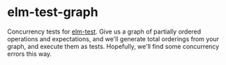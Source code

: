 # elm-test-graph
Concurrency tests for [elm-test](/packages/elm-explorations/test/latest). Give us a graph of partially ordered operations and expectations, and we'll generate total orderings from your graph, and execute them as tests. Hopefully, we'll find some concurrency errors this way.
